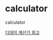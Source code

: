 # calculator
 calculator


<a href = "https://velog.io/@whatss/toy-project-%EB%94%94%EB%8D%B0%EC%9D%B4-%EA%B3%84%EC%82%B0%EA%B8%B0" target="_blank">디데이 계산기 회고</a>
